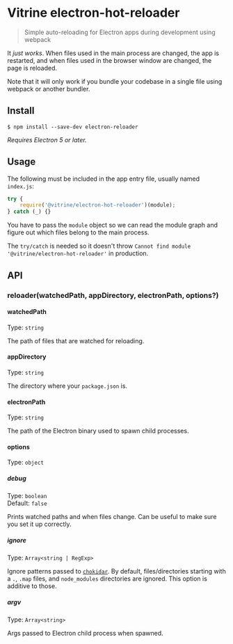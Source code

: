 # Vitrine electron-hot-reloader

> Simple auto-reloading for Electron apps during development using webpack

It *just works*. When files used in the main process are changed, the app is restarted, and when files used in the browser window are changed, the page is reloaded.

Note that it will only work if you bundle your codebase in a single file using webpack or another bundler.

## Install

```
$ npm install --save-dev electron-reloader
```

*Requires Electron 5 or later.*

## Usage

The following must be included in the app entry file, usually named `index.js`:

```js
try {
	require('@vitrine/electron-hot-reloader')(module);
} catch (_) {}
```

You have to pass the `module` object so we can read the module graph and figure out which files belong to the main process.

The `try/catch` is needed so it doesn't throw `Cannot find module '@vitrine/electron-hot-reloader'` in production.

## API

### reloader(watchedPath, appDirectory, electronPath, options?)

#### watchedPath

Type: `string`

The path of files that are watched for reloading.

#### appDirectory

Type: `string`

The directory where your `package.json` is.

#### electronPath

Type: `string`

The path of the Electron binary used to spawn child processes.

#### options

Type: `object`

##### debug

Type: `boolean`\
Default: `false`

Prints watched paths and when files change. Can be useful to make sure you set it up correctly.

##### ignore

Type: `Array<string | RegExp>`

Ignore patterns passed to [`chokidar`](https://github.com/paulmillr/chokidar#path-filtering). By default, files/directories starting with a `.`, `.map` files, and `node_modules` directories are ignored. This option is additive to those.

##### argv

Type: `Array<string>`

Args passed to Electron child process when spawned.

